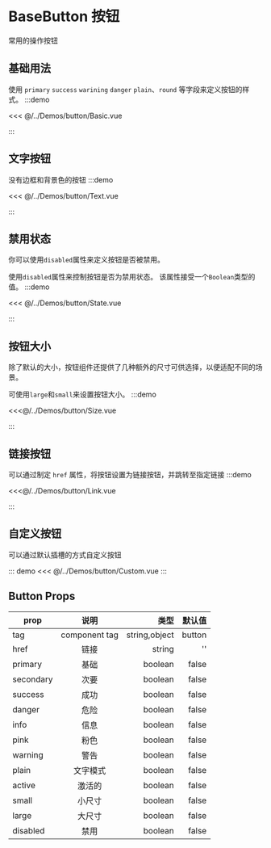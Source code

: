 # BaseButton 按钮

常用的操作按钮

## 基础用法

使用 `primary` `success` `warining` `danger` `plain`、`round` 等字段来定义按钮的样式。
:::demo

<<< @/../Demos/button/Basic.vue

:::

## 文字按钮

没有边框和背景色的按钮
:::demo

<<< @/../Demos/button/Text.vue

:::

## 禁用状态

你可以使用` disabled `属性来定义按钮是否被禁用。

使用` disabled `属性来控制按钮是否为禁用状态。 该属性接受一个` Boolean `类型的值。
:::demo

<<< @/../Demos/button/State.vue

:::

## 按钮大小

除了默认的大小，按钮组件还提供了几种额外的尺寸可供选择，以便适配不同的场景。

可使用` large `和` small `来设置按钮大小。
:::demo

<<<@/../Demos/button/Size.vue

:::

## 链接按钮

可以通过制定 `href` 属性，将按钮设置为链接按钮，并跳转至指定链接
:::demo

<<<@/../Demos/button/Link.vue

:::

## 自定义按钮

可以通过默认插槽的方式自定义按钮

::: demo
<<< @/../Demos/button/Custom.vue
:::


## Button Props

| prop      |     说明     |           类型 | 默认值 |
| --------- | :----------: | -------------: | -----: |
| tag        | component tag |  string,object | button |
| href      |     链接     |         string |     '' |
| primary   |     基础     |        boolean |  false |
| secondary |     次要     |        boolean |  false |
| success   |     成功     |        boolean |  false |
| danger    |     危险     |        boolean |  false |
| info      |     信息     |        boolean |  false |
| pink      |     粉色     |        boolean |  false |
| warning   |     警告     |        boolean |  false |
| plain     |   文字模式   |        boolean |  false |
| active    |    激活的    |        boolean |  false |
| small     |    小尺寸    |        boolean |  false |
| large     |    大尺寸    |        boolean |  false |
| disabled  |     禁用     |        boolean |  false |
